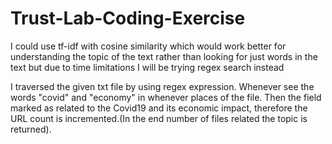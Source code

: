 # Trust-Lab-Coding-Exercise
I could use tf-idf with cosine similarity which would work better for understanding the topic of the text rather than looking for just words in the text but due to time limitations I will be trying regex search instead

I traversed the given txt file by using regex expression. Whenever see the words "covid" and "economy" in whenever places of the file. Then the field marked as related to the Covid19 and its economic impact, therefore the URL count is incremented.(In the end number of files related the topic is returned).



